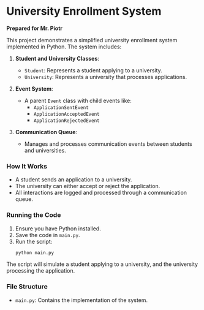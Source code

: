 # University Enrollment System

**Prepared for Mr. Piotr**

This project demonstrates a simplified university enrollment system implemented in Python. The system includes:

1. **Student and University Classes**:
   - `Student`: Represents a student applying to a university.
   - `University`: Represents a university that processes applications.

2. **Event System**:
   - A parent `Event` class with child events like:
     - `ApplicationSentEvent`
     - `ApplicationAcceptedEvent`
     - `ApplicationRejectedEvent`

3. **Communication Queue**:
   - Manages and processes communication events between students and universities.

### How It Works
- A student sends an application to a university.
- The university can either accept or reject the application.
- All interactions are logged and processed through a communication queue.

### Running the Code
1. Ensure you have Python installed.
2. Save the code in `main.py`.
3. Run the script:
   ```bash
   python main.py
   ```

The script will simulate a student applying to a university, and the university processing the application.

### File Structure
- `main.py`: Contains the implementation of the system.

